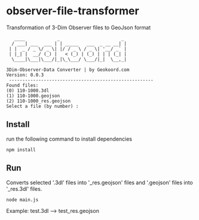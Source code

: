 # observer-file-transformer

Transformation of 3-Dim Observer files to GeoJson format

```
   ____            _                       _
  / ___| ___  ___ | | _____   ___  _ __ __| |
 | |  _ / _ \/ _ \| |/ / _ \ / _ \| '__/ _` |
 | |_| |  __/ (_) |   < (_) | (_) | | | (_| |
  \____|\___|\___/|_|\_\___/ \___/|_|  \__,_|

3Dim-Observer-Data Converter | by Geokoord.com
Version: 0.0.3
 ------------------------------------------------------
Found files:
(0) 110-1000.3dl
(1) 110-1000.geojson
(2) 110-1000_res.geojson
Select a file (by number) :

```

## Install

run the following command to install dependencies

```
npm install
```

## Run

Converts selected '.3dl' files into '\_res.geojson' files and '.geojson' files into '\_res.3dl' files.

```
node main.js
```

Example:
test.3dl --> test_res.geojson

